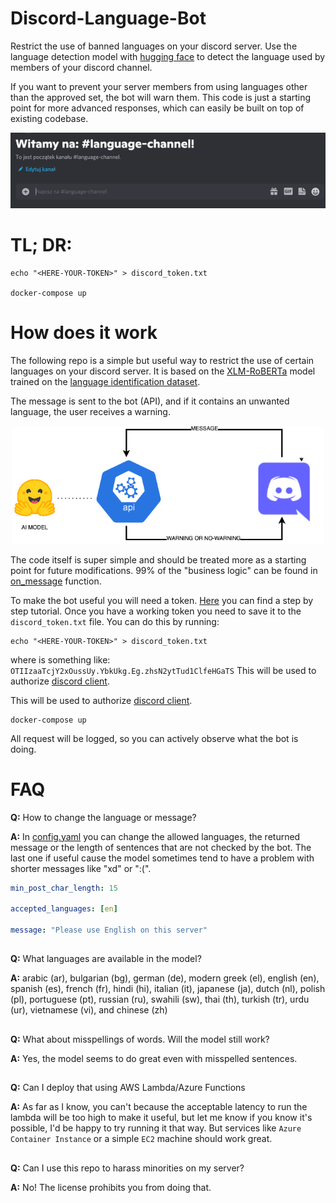 # Discord-Language-Bot
Restrict the use of banned languages on your discord server. 
Use the language detection model with [hugging face](https://huggingface.co/papluca/xlm-roberta-base-language-detection) 
to detect the language used by members of your discord channel. 

If you want to prevent your server members from using languages other than the approved set, the bot will warn them. 
This code is just a starting point for more advanced responses, which can easily be built on top of existing codebase.
 

<p align="center"> <img src="assets/example.gif"/> </p>

# TL; DR:

```
echo "<HERE-YOUR-TOKEN>" > discord_token.txt

docker-compose up
```

# How does it work

The following repo is a simple but useful way to restrict the use of certain languages on your discord server.
It is based on the [XLM-RoBERTa](https://huggingface.co/papluca/xlm-roberta-base-language-detection) model trained on the [language identification dataset](https://huggingface.co/papluca/xlm-roberta-base-language-detection).

The message is sent to the bot (API), and if it contains an unwanted language, the user receives a warning.

<p align="center"> <img src="assets/diagram.png" width="500px"> </p>

The code itself is super simple and should be treated more as a starting point for future modifications. 
99% of the "business logic" can be found in [on_message](https://github.com/tugot17/Discord-Language-Bot/blob/2ac23d10f428da8d5f71af9a089587e11cce93df/app/main.py#L24)
function.

To make the bot useful you will need a token. [Here](https://www.writebots.com/discord-bot-token/) you can find a step by step tutorial.
Once you have a working token you need to save it to the `discord_token.txt` file. You can do this by running:  

```
echo "<HERE-YOUR-TOKEN>" > discord_token.txt
```

where <HERE-YOUR-TOKEN> is something like: `OTIIzaaTcjY2xOussUy.YbkUkg.Eg.zhsN2ytTud1ClfeHGaTS`
This will be used to authorize [discord client](https://discordpy.readthedocs.io/en/stable/api.html#client).

This will be used to authorize [discord client](https://discordpy.readthedocs.io/en/stable/api.html#client).

```
docker-compose up
```

All request will be logged, so you can actively observe what the bot is doing.

# FAQ
**Q:** How to change the language or message?

**A:** In [config.yaml](config.yaml) you can change the allowed languages, 
the returned message or the length of sentences that are not checked by the bot. 
The last one if useful cause the model sometimes tend to have a problem with shorter messages like "xd" or ":(".    
```yaml
min_post_char_length: 15

accepted_languages: [en]

message: "Please use English on this server"
```

##

**Q:** What languages are available in the model? 

**A:** arabic (ar), bulgarian (bg), german (de), modern greek (el), english (en), spanish (es), french (fr), hindi (hi), italian (it), japanese (ja), dutch (nl), polish (pl), portuguese (pt), russian (ru), swahili (sw), thai (th), turkish (tr), urdu (ur), vietnamese (vi), and chinese (zh)

##

**Q:** What about misspellings of words. Will the model still work?  

**A:** Yes, the model seems to do great even with misspelled sentences.

##

**Q:** Can I deploy that using AWS Lambda/Azure Functions

**A:** As far as I know, you can't because the acceptable latency to run the lambda will be too high to make it useful, but let me know if you know it's possible, I'd be happy to try running it that way. 
But services like `Azure Container Instance` or a simple `EC2` machine should work great. 
##

**Q:** Can I use this repo to harass minorities on my server? 

**A:** No! The license prohibits you from doing that. 